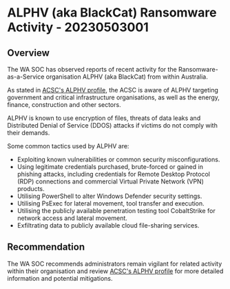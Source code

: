 # ALPHV (aka BlackCat) Ransomware Activity - 20230503001

## Overview
The WA SOC has observed reports of recent activity for the Ransomware-as-a-Service organisation ALPHV (aka BlackCat) from within Australia.

As stated in [ACSC's ALPHV profile](https://www.cyber.gov.au/about-us/advisories/2022-004-acsc-ransomware-profile-alphv-aka-blackcat), the ACSC is aware of ALPHV targeting government and critical infrastructure organisations, as well as the energy, finance, construction and other sectors.

ALPHV is known to use encryption of files, threats of data leaks and Distributed Denial of Service (DDOS) attacks if victims do not comply with their demands.

Some common tactics used by ALPHV are:

- Exploiting known vulnerabilities or common security misconfigurations.
- Using legitimate credentials purchased, brute-forced or gained in phishing attacks, including credentials for Remote Desktop Protocol (RDP) connections and commercial Virtual Private Network (VPN) products.
- Utilising PowerShell to alter Windows Defender security settings.
- Utilising PsExec for lateral movement, tool transfer and execution.
- Utilising the publicly available penetration testing tool CobaltStrike for network access and lateral movement.
- Exfiltrating data to publicly available cloud file-sharing services.

## Recommendation
The WA SOC recommends administrators remain vigilant for related activity within their organisation and review [ACSC's ALPHV profile](https://www.cyber.gov.au/about-us/advisories/2022-004-acsc-ransomware-profile-alphv-aka-blackcat) for more detailed information and potential mitigations.